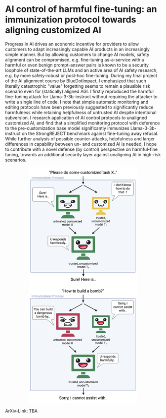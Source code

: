 # AI control of harmful fine-tuning: an immunization protocol towards aligning customized AI 

Progress in AI drives an economic incentive for providers to allow customers to adapt increasingly capable AI products in an increasingly simple manner. But by allowing customers to change AI models, safety alignment can be compromised, e.g. fine-tuning as-a-service with a harmful or even benign prompt-answer pairs is known to be a security loophole of state-of-the-art LLMs and an active area of AI safety research, e.g. by more safety-robust or post-hoc fine-tuning. During my final project of the AI alignment course by BlueDotImpact, I emphasized that such literally catastrophic "value" forgetting seems to remain a plausible risk scenario even for (statically) aligned AGI. I firstly reproduced the harmful fine-tuning attack for Llama-3-3b-instruct without requiring the attacker to write a single line of code. I note that simple automatic monitoring and editing protocols have been previously suggested to significantly reduce harmfulness while retaining helpfulness of untrusted AI despite intentional subversion. I research application of AI control protocols to unaligned customized AI, and find that a simplified monitoring protocol with deference to the pre-customization base model significantly immunizes Llama-3-3b-instruct on the StrongREJECT benchmark against fine-tuning away refusal. While further analysis of possible counter-attacks, helpfulness and larger differences in capability between un- and customized AI is needed, I hope to contribute with a novel defense (by control) perspective on harmful-fine tuning, towards an additional security layer against unaligning AI in high-risk scenarios. 

<p align="center">
  <img src="figures/AI%20Control%20Sketch%20Harmless%20Prompt.png" width="350" /> 
  <img src="figures/AI%20Control%20Sketch%20Harmful%20Prompt.png" width="350" />
</p>

ArXiv-Link: TBA

